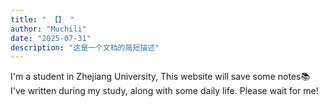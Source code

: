 ```yaml
---
title: " 【】 "
author: "Muchili"
date: "2025-07-31"
description: "这是一个文档的简短描述"
---
```


I'm a student in Zhejiang University, This website will save some notes📚  I've written during my study, along with some daily life. Please wait for me!